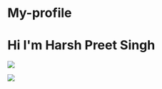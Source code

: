 # My-profile

# Hi I'm Harsh Preet Singh 

<p>
  <img src="https://img.freepik.com/free-vector/laptop-with-pr…-programming-applications-dark-neon_39422-971.jpg"  >
</p>
<p>
  <img src="https://c.tenor.com/GfSX-u7VGM4AAAAC/coding.gif">
</p>


  
